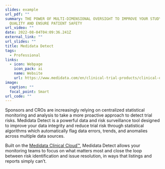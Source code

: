 ```yaml
---
slides: example
url_pdf: ""
summary: THE POWER OF MULTI-DIMENSIONAL OVERSIGHT TO IMPROVE YOUR STUDY DATA
  QUALITY AND ENSURE PATIENT SAFETY
url_video: ""
date: 2022-08-04T04:09:36.241Z
external_link: ""
url_slides: ""
title: Medidata Detect
tags:
  - Professional
links:
  - icon: Webpage
    icon_pack: ai
    name: Website
    url: https://www.medidata.com/en/clinical-trial-products/clinical-operations/rbqm/centralized-statistical-monitoring
image:
  caption: ""
  focal_point: Smart
url_code: ""
---
```

Sponsors and CROs are increasingly relying on centralized statistical monitoring and analysis to take a more proactive approach to detect trial risks. Medidata Detect is a powerful data and risk surveillance tool designed to improve your data integrity and reduce trial risk through statistical algorithms which automatically flag data errors, trends, and anomalies across multiple data sources.

Built on the [Medidata Clinical Cloud™](https://www.medidata.com/en/clinical-trial-products/unified-platform), Medidata Detect allows your monitoring teams to focus on what matters most and close the loop between risk identification and issue resolution, in ways that listings and reports simply can’t.
